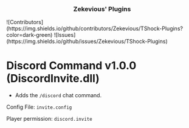 <h3 align="center">Zekevious' Plugins</h3>
![Contributors](https://img.shields.io/github/contributors/Zekevious/TShock-Plugins?color=dark-green) ![Issues](https://img.shields.io/github/issues/Zekevious/TShock-Plugins)

# Discord Command v1.0.0 (DiscordInvite.dll)
- Adds the ``/discord`` chat command.

Config File: ``invite.config``

Player permission: ``discord.invite``
